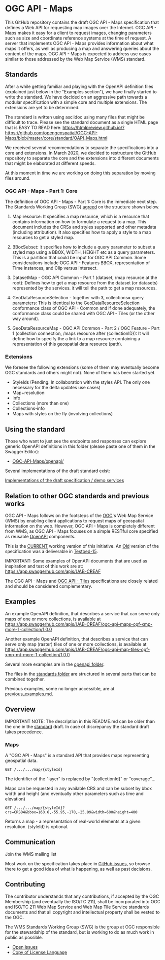 # OGC API - Maps

This GitHub repository contains the draft OGC API - Maps specification that defines a Web API for requesting map images over the Internet. OGC API - Maps makes it easy for a client to request images, changing parameters such as size and coordinate reference systems at the time of request. A server that implements OGC API - Maps provides information about what maps it offers, as well as producing a map and answering queries about the content of the maps. OGC API - Maps is expected to address use cases similar to those addressed by the Web Map Service (WMS) standard.

## Standards
After a while getting familiar and playing with the OpenAPI definition files (explained just below in the "Examples section"), we have finally started to write the standard. We have decided on an aggressive path towards a modular specification with a simple core and multiple extensions. The extensions are yet to be determined.

The standard is written using asciidoc using many files that might be difficult to trace. Please see the standard document as a single HTML page that is EASY TO READ here: https://htmlpreview.github.io/?https://github.com/opengeospatial/OGC-API-Maps/blob/master/core/standard/OAPI_Maps.html

We received several recommendations to separate the specifications into a core and extensions. In March 2020, we decided to restructure the GitHub repository to separate the core and the extensions into different documents that might be elaborated at different speeds.

At this moment in time we are working on doing this separation by moving files around.

### OGC API - Maps - Part 1: Core
The definition of OGC API - Maps - Part 1: Core is the immediate next step. The Standards Working Group (SWG) [agreed](https://github.com/opengeospatial/OGC-API-Maps/issues/32) on the structure shown below.

1. Map resource: It specifies a map resource, which is a resource that contains information on how to formulate a request to a map. This document includes the CRSs and styles supported and other metadata (including attribution). It also specifies how to apply a style to a map resources to get a styled map.

2. BBoxSubset: It specifies how to include a query parameter to subset a styled map using a BBOX, WIDTH, HEIGHT etc as a query parameters. This is a partition that could be input for OGC API Common. Some considerations include OGC API - Features BBOX, representation of Time instances, and Clip versus Intersect.

3. DatasetMap - OGC API Common - Part 1 (dataset, /map resource at the root): Defines how to get a map resource from the dataset (or datasets) represented by the services. it will tell the path to get a map resources.

4. GeoDataResourceSelection - together with 3, collections= query parameters: This is identical to the GeoDataResourceSelection conformance class of OGC API - Common and if done adequately, the conformance class could be shared with OGC API - Tiles (or the other way around).

5. GeoDataResourceMap - OGC API Common - Part 2 / OGC Feature - Part 1 (collection connection, /maps resource after {collectionID}): It will define how to specify the a link to a map resource containing a representation of this geospatial data resource (path).


### Extensions
We foresee the following extensions (some of them may eventually become OGC standards and others might not).
None of them has been started yet.

* StyleIds (Pending. In collaboration with the styles API. The only one necessary for the delta updates use cases)
* Map+resolution
* Info
* Collections (more than one)
* Collections-info
* Maps with styles on the fly (involving collections)

## Using the standard

Those who want to just see the endpoints and responses can explore generic
OpenAPI definitions in this folder (please paste one of them in the Swagger Editor):

* [OGC-API-Maps/openapi/](https://github.com/opengeospatial/OGC-API-Maps/tree/master/openapi)

Several implementations of the draft standard exist:

[Implementations of the draft specification / demo services](./implementations.adoc)

## Relation to other OGC standards and previous works

OGC API - Maps follows on the footsteps of the [OGC](http://opengeospatial.org)'s Web Map Service (WMS) by enabling client applications to request maps of geospatial information on the web. However, OGC API - Maps is completely different from WMS, as OGC API - Maps focuses on a simple RESTful core specified as reusable [OpenAPI](http://openapis.org) components.

This is the [CURRENT](https://htmlpreview.github.io/?https://github.com/opengeospatial/OGC-API-Maps/blob/master/core/standard/OAPI_Maps.html) working version of this initiative. An [Old](http://docs.opengeospatial.org/per/19-069.html) version of the specification was a deliverable in [Testbed-15](https://www.ogc.org/projects/initiatives/testbed15).

IMPORTANT: Some examples of OpenAPI documents that are used as inspiration and test of this work are at: https://app.swaggerhub.com/apis/UAB-CREAF

The OGC API - Maps and [OGC API - Tiles](https://github.com/opengeospatial/OGC-API-Tiles) specifications are closely related and should be considered complementary.

## Examples

An example OpenAPI definition, that describes a service that can serve only maps of one or more collections, is available at https://app.swaggerhub.com/apis/UAB-CREAF/ogc-api-maps-opf-xmp-more-1-collection/1.0.0

Another example OpenAPI definition, that describes a service that can serve only map (raster) tiles of one or more collections, is available at https://app.swaggerhub.com/apis/UAB-CREAF/ogc-api-map-tiles-opf-xmp-mt-more-1-collection/1.0.0

Several more examples are in the [openapi folder](core/standard/openapi).

The files in the [standards folder](core/standard/openapi) are structured in several parts that can be combined together.

Previous examples, some no longer accessible, are at [previous_examples.md](previous_examples.md).

## Overview

IMPORTANT NOTE: The description in this README.md can be older than the one in the [standard](core/standard) draft. In case of discrepancy the standard draft takes precedence.

### Maps

A "OGC API - Maps" is a standard API that provides maps representing geospatial data.

```
GET /.../.../map/{styleId}
```

The identifier of the "layer" is replaced by "{collectionId}" or "coverage"...

Maps can be requested in any available CRS and can be subset by bbox width and height (and eventually other parameters such as time and elevation)
```
GET /.../.../map/{styleId}?crs=CRS84&bbox=160.6,-55.95,-170,-25.89&width=600&height=400
```
Returns a map - a representation of real-world elements at a given resolution. {styleId} is optional.


## Communication

Join the WMS mailing list

Most work on the specification takes place in [GitHub issues](https://github.com/opengeospatial/OGC-API-Maps/issues),
so browse there to get a good idea of what is happening, as well as past decisions.

## Contributing

The contributor understands that any contributions, if accepted by the OGC Membership (and eventually the ISO/TC 211), shall be incorporated into OGC and ISO/TC 211 Web Map Service and Web Map Tile Service standards documents and that all copyright and intellectual property shall be vested to the OGC.

The WMS Standards Working Group (SWG) is the group at OGC responsible for the stewardship of the standard, but is working to do as much work in public as possible.

* [Open issues](https://github.com/opengeospatial/OGC-API-Maps/issues)
* [Copy of License Language](https://raw.githubusercontent.com/opengeospatial/OGC-API-Maps/master/LICENSE)
